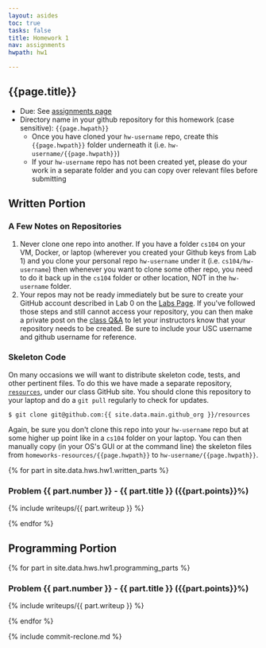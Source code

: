 ```yaml
---
layout: asides
toc: true
tasks: false
title: Homework 1
nav: assignments
hwpath: hw1

---
```


## {{page.title}}

+ Due: See [assignments page]({{site.url}}/homework/index.html)
+ Directory name in your github repository for this homework (case sensitive): `{{page.hwpath}}`
   - Once you have cloned your `hw-username` repo, create this `{{page.hwpath}}` folder underneath it (i.e. `hw-username/{{page.hwpath}}`)
   - If your `hw-username` repo has not been created yet, please do your work in a separate folder and you can copy over relevant files before submitting

## Written Portion

### A Few Notes on Repositories

1. Never clone one repo into another.  If you have a folder `cs104` on your VM, Docker, or laptop (wherever you created your Github keys from Lab 1) and you clone your personal repo `hw-username` under it (i.e. `cs104/hw-username`) then whenever you want to clone some other repo, you need to do it back up in the `cs104` folder or other location, NOT in the `hw-username` folder.
1. Your repos may not be ready immediately but be sure to create your GitHub account described in Lab 0 on the [Labs Page]({{site.url}}/labs/index.html). If you've followed those steps and still cannot access your repository, you can then make a private post on the [class Q&A]({{site.data.main.piazza}}) to let your instructors know that your repository needs to be created.  Be sure to include your USC username and github username for reference.

### Skeleton Code

On many occasions we will want to distribute skeleton code, tests, and other pertinent files. To do this we have made a separate repository, [`resources`]({{site.data.main.github}}/resources ), under our class GitHub site.  You should clone this repository to your laptop and do a `git pull` regularly to check for updates. 

```
$ git clone git@github.com:{{ site.data.main.github_org }}/resources
```

Again, be sure you don't clone this repo into your `hw-username` repo but at some higher up point like in a `cs104` folder on your laptop.  You can then manually copy (in your OS's GUI or at the command line) the skeleton files from `homeworks-resources/{{page.hwpath}}` to `hw-username/{{page.hwpath}}`.


{% for part in site.data.hws.hw1.written_parts %}

### Problem {{ part.number }} - {{ part.title }} ({{part.points}}%)

{% include writeups/{{ part.writeup }} %}

{% endfor %}


## Programming Portion

{% for part in site.data.hws.hw1.programming_parts %}

### Problem {{ part.number }} - {{ part.title }} ({{part.points}}%)

{% include writeups/{{ part.writeup }} %}

{% endfor %}


{% include commit-reclone.md %}

